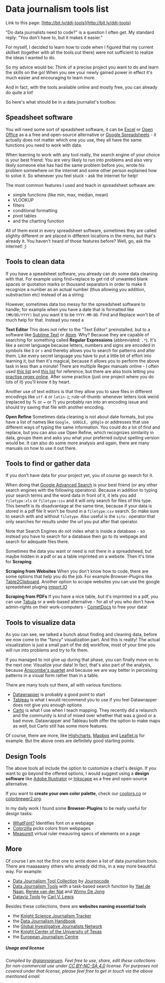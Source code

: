 # Data journalism tools list

Link to this page: [http://bit.ly/ddj-tools](http://bit.ly/ddj-tools)

"Do data journalists need to code?" is a question I often get. My standard reply: "You don't have to, but it makes it easier." 

For myself, I decided to learn how to code when I figured that my current skillset (together with all the tools out there) were not sufficient to realize the ideas I wanted to do. 

So my advice would be: Think of a precise project you want to do and learn the skills on the go! When you see your newly gained power in effect it's much easier and encouraging to learn more.

And in fact, with the tools available online and mostly free, you can already do quite a lot!

So here's what should be in a data journalist's toolbox:

## Speadsheet software
You will need some sort of speadsheet software, it can be [Excel](https://products.office.com/en/excel) or [Open Office](https://www.openoffice.org/) as a a free and open-source alternative or [Google Spreadsheets](https://www.google.com/sheets/about/) - it actually does not matter which one you use, they all have the same functions you need to work with data.

When learning to work with any tool really, the search engine of your choice is your best friend: You are very likely to run into problems and also very likely someone else has had the same problem before you, wrote his problem somewhere on the internet and some other person explained how to solve it. So whenever you feel stuck - ask the internet for help!

The most common features I used and teach in spreadsheet software are:
- simple functions (like min, max, median, mean)
- VLOOKUP
- filters
- conditional formatting
- pivot tables
- and the charting function

All of them exist in every spreadsheet software, sometimes they are called slighlty different or are placed in different locations in the menu, but that's already it. You haven't heard of those features before? Well, go, ask the internet! ;)

## Tools to clean data
If you have a speadsheet software, you already can do some data cleaning with that. For example using find+replace to get rid of unwanted blank spaces or quotation marks or thousand separators in order to make it recognize a number as an actual number (thus allowing you addition, substraction etc) instead of as a string.

However, sometimes data too messy for the spreadsheet software to handle; for example when you have a date that is formatted like `(MM/DD/YYYY)` but you want it to be `YYYY-MM-DD`. Find and Replace won't be of much help for that. Instead you need a 

**Text Editor**
This does not refer to the "Text Editor" preinstalled, but to a software like [Sublime Text](https://www.sublimetext.com/) or [Atom](https://atom.io/). Why? Because they are capable of searching for something called **Regular Expressions** (abbreviated: `.*`). It's like a secret language because letters, numbers and signs are encoded in symbols like `D` or `s` and thereby allows you to search for patterns and alter them. Like every secret language you have to put a little bit of effort into learning it, but then it's magical, because it allows you to perform the above task in less than a minute! There are multiple Regex manuals online - I often used [this list](http://www.rexegg.com/regex-quickstart.html) and [this list](http://www.petefreitag.com/cheatsheets/regex/) for reference, but there are also tools letting you [practise regex online](https://regexr.com/). After some practice (just one project where you do lots of it) you'll know it by heart.

Another use of text editors is that they allow you to save files in different encodings like `utf-8` or `latin-1`; rule-of-thumb: whenever letters look weird (replaced by % or ~ or ?) you probably ran into an encoding issue and should try saving that file with another encoding.

**Open Refine**
Sometimes data cleaning is not about date formats, but you have a list of names like `Google, GOOGLE, gOOgle` or addresses that use different ways of typing the same information. You could do a lot of find and replace, but you can also use Open Refine, which recognizes similarity in data, groups them and asks you what your preferred output spelling version would be. It can also do some more analysis and again, there are many manuals on how to use it out there.

## Tools to find or gather data
If you don't have data for your project yet, you of course go search for it. 

When doing that [Google Advanced Search](https://www.google.com/advanced_search) is your best friend (or any other search engines with the following operators). Because in addition to typing your search terms and the word data in front of it, it lets you add `filetype:xls` or `filetype:csv` and it will only search for files of this type. This benefit is its disadvantage at the same time, because if your data is stored in a pdf file it won't be found in a `filetype:csv` search. So make sure to search with and without `filetype`. Also useful is the `site:` operator that only searches for results under the url you put after that operator.

Note that Search Engines do not index what is inside a database - so instead you have to search for a database then go to its webpage and search for adequate files there.

Sometimes the data you want or need is not there in a spreadsheed, but maybe hidden in a pdf or as a table imprinted on a website. Then it's time for **Scraping**. 

**Scraping from Websites**
When you don't know how to code, there are some options that help you do the job. For example Browser-Plugins like [Table2Clipboard](https://addons.mozilla.org/en-US/firefox/addon/dafizilla-table2clipboard/). Another option to scrape websites you can use the google spreadsheet pluging [import.IO](https://www.import.io/post/updated-bulk-extract-data-using-google-sheets/)

**Scraping from PDFs**
If you have a nice table, but it's imprinted in a pdf, you can use [Tabula](http://tabula.technology/) or a web-based alternative - for all of you who don't have admin-rights on their work-computers - [CometDocs](https://www.cometdocs.com/) to free your data! 

## Tools to visualize data

As you can see, we talked a bunch about finding and cleaning data, before we now come to the "fancy" visualization part. And this is reality! The actual visualization is just a small part of the ddj workflow, most of your time you will run into problems and try to fix them. 

If you managed to not give up during that phase, you can finally move on to the next one: Visualize your data! In fact, that's also part of the analysis, because [Anscombe's quartet](https://en.wikipedia.org/wiki/Anscombe%27s_quartet) and because we are way better in perceiving patterns in a visual form rather than in a table. 

There are many tools out there, all with various functions:

- [Datawrapper](https://www.datawrapper.de/) is probably a good point to start
- [Tableau](https://www.tableau.com/) is what I would recommend you to use if you feel Datawrapper does not give you enough options
- [Carto](https://carto.com/) is what I use when I teach mapping. They recently did a relaunch and the community is kind of mixed over whether that was a good or a bad move. Datawrapper and Tableau both offer the option to make maps as well, but Carto still has some more features. 

Of course, there are more, like [Highcharts](https://www.highcharts.com/), [Mapbox](https://www.mapbox.com/) and [Leaflet.js](http://leafletjs.com/) for example. But the above ones are definitely good starting points.

## Design Tools
The above tools all include the option to customize a chart's design. If you want to go beyond the offered options, I would suggest using a **design software** like [Adobe Illustrator](http://www.adobe-students.com/de/creativecloud/buy/students.html?sdid=KKTIB&mv=search&s_kwcid=AL!3085!3!186073542703!b!!g!!adobe%20illustrator%20creative%20cloud&ef_id=WVIVLQAAAHNc5D2H:20180121181424:s) or [Inkscape](https://inkscape.org/en/) as a free and open-source alternative.

If you want to **create your own color palette**, check our [coolors.co](coolors.co) or [colorbrewer2.org](colorbrewer2.org).

In my daily work I found some **Browser-Plugins** to be really useful for design tasks:
- [WhatFont?](https://chrome.google.com/webstore/detail/whatfont/jabopobgcpjmedljpbcaablpmlmfcogm?hl=en) Identifies font on a webpage
- [Colorzilla](https://chrome.google.com/webstore/detail/colorzilla/bhlhnicpbhignbdhedgjhgdocnmhomnp?hl=en) picks colors from webpages
- [MeasureIt](https://addons.mozilla.org/en-US/firefox/addon/measureit/) virtual ruler meausring specs of elements on a page

## More

Of course I am not the first one to write down a list of data journalism tools. There are maaaaaany others who already did this, in a way more beautiful way. For example:

- [Data Journalism Tool Collection](http://journocode.com/data-journalism-tools/) by [Journocode](https://twitter.com)
- [Data Journalism Tools](https://datajournalism.tools) with a task-based search function by [Yael de Naan](https://twitter.com/yaeldehaan), [Renée van der Nat](https://twitter.com/mechanicalangel) and [Winny De Jong](https://twitter.com/winnydejong) 
- [Dataviz Tools](http://dataviz.tools/) by [Carl V. Lewis](https://twitter.com/carlvlewis)

Besides these collections, there are **websites naming essential tools**
- the [Knight Science Journalism Tracker](https://ksj.mit.edu/data-journalism-tools/) 
- the [Data Journalism Handbook](http://datajournalismhandbook.org/1.0/en/delivering_data_7.html) 
- the [Global Investigative Journalists Network](https://gijn.org/2016/04/25/a-data-journalism-experts-personal-toolkit/)
- the [Knight Center of the University of Texas](https://knightcenter.utexas.edu/blog/00-14184-6-more-digital-tools-your-data-journalism-kit)
- the [European Journalism Centre](http://datadrivenjournalism.net/resources)  






##### Usage and license
*Compiled by [@giannagruen](twitter.com/giannagruen).* 
*Feel free to use, share, edit these collections for non-commercial use under [CC BY-NC-SA 4.0](https://creativecommons.org/licenses/by-nc-sa/4.0/) license. For purposes not covered under that license, please feel free to get in touch via the above mentioned email.*
